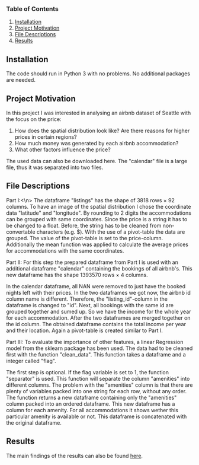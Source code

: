 ### Table of Contents

1. [Installation](#installation)
2. [Project Motivation](#motivation)
3. [File Descriptions](#files)
4. [Results](#results)

## Installation <a name="installation"></a>

The code should run in Python 3 with no problems. No additional packages are needed. 

## Project Motivation<a name="motivation"></a>

In this project I was interested in analysing an airbnb dataset of Seattle with the focus on the price:

1. How does the spatial distribution look like? Are there reasons for higher prices in certain regions?
2. How much money was generated by each airbnb accommodation? 
3. What other factors influence the price?

The used data can also be downloaded here. The "calendar" file is a large file, thus it was separated into two files. 

## File Descriptions <a name="files"></a>

Part I:<\n>
The dataframe "listings" has the shape of 3818 rows × 92 columns. To have an image of the spatial distribution I chose
the coordinate data "latitude" and "longitude". By rounding to 2 digits the accommodations can be grouped with
same coordinates. 
Since the price is a string it has to be changed to a float. Before, the string has to be cleaned from non-convertable
characters (e.g. $). 
With the use of a pivot-table the data are grouped. The value of the pivot-table is set to the price-column. Additionally 
the mean function was applied to calculate the average prices for accommodations with the same coordinates. 

Part II:
For this step the prepared dataframe from Part I is used with an additional dataframe "calendar" containing the bookings of 
all airbnb's. This new dataframe has the shape 1393570 rows × 4 columns. 

In the calendar dataframe, all NAN were removed to just have the booked nights left with their prices. In the two dataframes
we got now, the airbnb id column name is different. Therefore, the "listing_id"-column in the dataframe is changed to "id". 
Next, all bookings with the same id are grouped together and sumed up. So we have the income for the whole year for each 
accommodation. 
After the two dataframes are merged together on the id column. The obtained dataframe contains the total income per year and
their location. Again a pivot-table is created similar to Part I.

Part III:
To evaluate the importance of other features, a linear Regression model from the sklearn package has been used.
The data had to be cleaned first with the function "clean_data". This function takes a dataframe and a integer called "flag".

The first step is optional. If the flag variable is set to 1, the function "separator" is used. 
This function will separate the column "amenities" into different columns. The problem with the "amenities" column is that there
are plenty of variables packed into one string for each row, without any order. The function returns a new dataframe containing 
only the "amenities" column packed into an ordered dataframe. This new dataframe has a column for each amenity. For all accommodations
it shows wether this particular amenity is available or not. This dataframe is concatenated with the original dataframe. 





## Results<a name="results"></a>

The main findings of the results can also be found [here](https://medium.com/p/c60e4589a099/edit).
